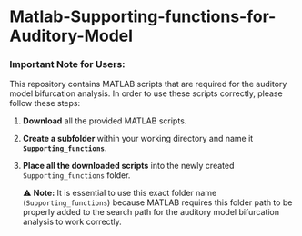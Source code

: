 # Matlab-Supporting-functions-for-Auditory-Model


### Important Note for Users:

This repository contains MATLAB scripts that are required for the auditory model bifurcation analysis. In order to use these scripts correctly, please follow these steps:

1. **Download** all the provided MATLAB scripts.
2. **Create a subfolder** within your working directory and name it **`Supporting_functions`**.
3. **Place all the downloaded scripts** into the newly created `Supporting_functions` folder.
   
   ⚠️ **Note:** It is essential to use this exact folder name (`Supporting_functions`) because MATLAB requires this folder path to be properly added to the search path for the auditory model bifurcation analysis to work correctly.

